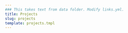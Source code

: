 ```yaml
---
### This takes text from data folder. Modify links.yml.
title: Projects
slug: projects
template: projects.tmpl
---
```








